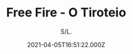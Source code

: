 ---
id: '2aef30d5-066e-4aec-9fff-75012c8a7227'
type: 'movie' # Filme, Série, Anime
title: "Free Fire - O Tiroteio"
synopsis: ["Na década de 1970, em Boston, uma mulher planeja o encontro entre dois homens e os líderes de uma gangue local. No entanto, as coisas não saem como programado e a reunião se transforma em um embate sangrento, numa verdadeira luta pela sobrevivência.",
]
originalTitle: "Free Fire"
date: '2021-04-05T16:51:22.000Z'
update: '2021-04-05T16:51:22.000Z'
releaseDate: '2017-03-31T03:00:00.000Z'
imdb:
  rating: '7.1' # 8.5
  id: '' # tt0470752
duration: '1h 31 Min'
trailer:
  urls: [
    'p4JmSzleeJg',
  ]
tags: ['1080p']
genre: ['Ação', 'Comédia', 'Crime'] #
quality: 'WEB-DL' # BluRay, WEB-DL, HDTV, WEB-DL4K, WEB-DLe
format: 'MP4' # MKV, MP4, TS
audio: 'Português' # Dublado, Legendado, Dual Audio, Dub & Leg
subtitle: 'S/L.' # Português, inglês,
size: '1.4 GB' # 4.8 GB
audioQuality: 10
videoQuality: 10
directors: []
#  - name: 'Lana Wachowski'
#    image: ''
#  - name: 'Lilly Wachowski'
#    image: ''
cast: []
#  - name: 'Keanu Reeves'
#    image: ''
#    characterName: 'Neo'
writers: []
#  - name: ''
#    image: ''
maturityRating:
  age: '' # L , 10, 12, 14, 16, 18
  topics: [''] # Violence, Illegal drugs, Inappropriate Language, Legal Drugs, Sexual Content, Extreme Violence
###########################################
download:
  
  - url: 'magnet:?xt=urn:btih:0607d6ca0d28e5f431b58bee7da3be184ebdb73e&dn=COMANDO.TO%20-%20Free.Fire.O.Tiroteio.2017.1080p.DUB&tr=udp%3a%2f%2ftracker.openbittorrent.com%3a80%2fannounce&tr=udp%3a%2f%2ftracker.opentrackr.org%3a1337%2fannounce&tr=udp%3a%2f%2ftracker.coppersurfer.tk%3a6969%2fannounce&tr=udp%3a%2f%2fglotorrents.pw%3a6969%2fannounce&tr=udp%3a%2f%2ftracker4.piratux.com%3a6969%2fannounce&tr=udp%3a%2f%2fcoppersurfer.tk%3a6969%2fannounce&tr=udp%3a%2f%2fretracker.lanta-net.ru%3a2710%2fannounce&tr=udp%3a%2f%2ftracker.tiny-vps.com%3a6969%2fannounce&tr=udp%3a%2f%2fopen.stealth.si%3a80%2fannounce&tr=udp%3a%2f%2fexodus.desync.com%3a6969%2fannounce&tr=http%3a%2f%2ftracker.coppersurfer.tk%3a6969%2fannounce&tr=http%3a%2f%2fbt.careland.com.cn%3a6969%2fannounce&tr=http%3a%2f%2fexodus.desync.com%3a6969%2fannounce&tr=udp%3a%2f%2ftracker.cyberia.is%3a6969%2fannounce&tr=udp%3a%2f%2fpublic.popcorn-tracker.org%3a6969%2fannounce&tr=udp%3a%2f%2ftracker.torrent.eu.org%3a451%2fannounce&tr=udp%3a%2f%2ftracker.leechers-paradise.org%3a6969%2fannounce&tr=http%3a%2f%2fexodus.desync.com%2fannounce&tr=udp%3a%2f%2f9.rarbg.com%3a2710%2fannounce&tr=udp%3a%2f%2f9.rarbg.me%3a2780%2fannounce&tr=udp%3a%2f%2f9.rarbg.to%3a2730%2fannounce'
    resolution: '1080p' # 720p, 1080p, 4K,
    audio: 'Dual Áudio' # Dublado, Legendado, Dual Audio
    size: '' # 4.8 GB
    quality: '' # BluRay, WEB-DL
    format: '' # MKV
images:
  cover: '/assets/movies/free-fire-o-tiroteio-2.jpg'
  background: '/assets/movies/'
---